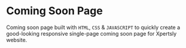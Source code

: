 # Coming Soon Page
Coming soon page built with `HTML`, `CSS` & `JAVASCRIPT` to quickly create a good-looking responsive single-page coming soon page for Xpertsly website.






